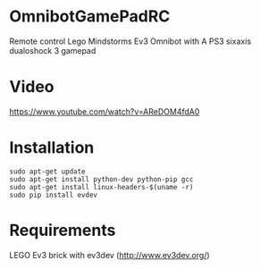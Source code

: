 # OmnibotGamePadRC
Remote control Lego Mindstorms Ev3 Omnibot with A PS3 sixaxis dualoshock 3 gamepad

# Video
https://www.youtube.com/watch?v=AReDOM4fdA0

# Installation
```
sudo apt-get update
sudo apt-get install python-dev python-pip gcc
sudo apt-get install linux-headers-$(uname -r)
sudo pip install evdev
```

# Requirements
LEGO Ev3 brick with ev3dev (http://www.ev3dev.org/)
